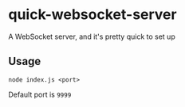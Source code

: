 # quick-websocket-server
A WebSocket server, and it's pretty quick to set up

## Usage
`node index.js <port>`

Default port is `9999`